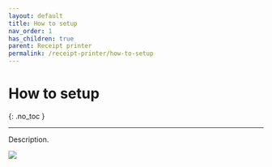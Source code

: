 ```yaml
---
layout: default
title: How to setup
nav_order: 1
has_children: true
parent: Receipt printer
permalink: /receipt-printer/how-to-setup
---
```


# How to setup
{: .no_toc }

---

Description.

![](/orderlord-help-kds/assets/images/kds/section_kitchen_history_1.png)